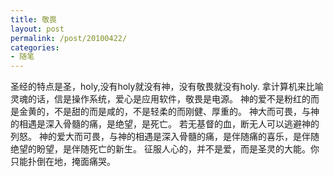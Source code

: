 ```yaml
---
title: 敬畏
layout: post
permalink: /post/20100422/
categories:
- 随笔
---
```


圣经的特点是圣，holy,没有holy就没有神，没有敬畏就没有holy. 
拿计算机来比喻灵魂的话，信是操作系统，爱心是应用软件，敬畏是电源。 
神的爱不是粉红的而是金黄的，不是甜的而是咸的，不是轻柔的而刚健、厚重的。 
神大而可畏，与神的相遇是深入骨髓的痛，是绝望，是死亡。 
若无基督的血，断无人可以逃避神的列怒。 
神的爱大而可畏，与神的相遇是深入骨髓的痛，是伴随痛的喜乐，是伴随绝望的盼望，是伴随死亡的新生。 
征服人心的，并不是爱，而是圣灵的大能。你只能扑倒在地，掩面痛哭。
